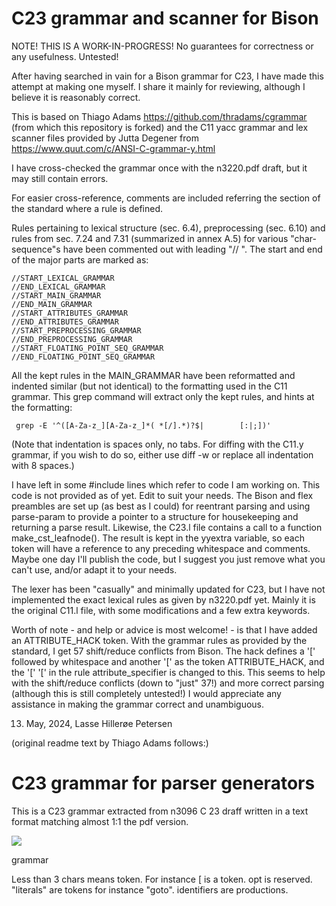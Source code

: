 # C23 grammar and scanner for Bison

NOTE! THIS IS A WORK-IN-PROGRESS!
No guarantees for correctness or any usefulness. Untested!

After having searched in vain for a Bison grammar for C23, I have made
this attempt at making one myself. I share it mainly for reviewing,
although I believe it is reasonably correct. 

This is based on Thiago Adams https://github.com/thradams/cgrammar
(from which this repository is forked) and the C11 yacc grammar and
lex scanner files provided by Jutta Degener from
https://www.quut.com/c/ANSI-C-grammar-y.html

I have cross-checked the grammar once with the n3220.pdf draft,
but it may still contain errors.

For easier cross-reference, comments are included referring the section
of the standard where a rule is defined.

Rules pertaining to lexical structure (sec. 6.4), preprocessing (sec. 6.10)
and rules from sec. 7.24 and 7.31 (summarized in annex A.5) for various
"char-sequence"s have been commented out with leading "// ". The start and
end of the major parts are marked as:
```
//START_LEXICAL_GRAMMAR
//END_LEXICAL_GRAMMAR
//START_MAIN_GRAMMAR
//END_MAIN_GRAMMAR
//START_ATTRIBUTES_GRAMMAR
//END_ATTRIBUTES_GRAMMAR
//START_PREPROCESSING_GRAMMAR
//END_PREPROCESSING_GRAMMAR
//START_FLOATING_POINT_SEQ_GRAMMAR
//END_FLOATING_POINT_SEQ_GRAMMAR
```

All the kept rules in the MAIN_GRAMMAR have been reformatted and indented
similar (but not identical) to the formatting used in the C11 grammar. This
grep command will extract only the kept rules, and hints at the formatting:

     grep -E '^([A-Za-z_][A-Za-z_]*( *[/].*)?$|        [:|;])'

(Note that indentation is spaces only, no tabs. For diffing with the C11.y
grammar, if you wish to do so, either use diff -w or replace all indentation
with 8 spaces.)

I have left in some #include lines which refer to code I am working on. This
code is not provided as of yet. Edit to suit your needs. The Bison and flex
preambles are set up (as best as I could) for reentrant parsing and using
parse-param to provide a pointer to a structure for housekeeping and
returning a parse result. Likewise, the C23.l file contains a call to a
function make_cst_leafnode(). The result is kept in the yyextra variable,
so each token will have a reference to any preceding whitespace and
comments. Maybe one day I'll publish the code, but I suggest you just remove
what you can't use, and/or adapt it to your needs.

The lexer has been "casually" and minimally updated for C23, but I have not
implemented the exact lexical rules as given by n3220.pdf yet. Mainly it is
the original C11.l file, with some modifications and a few extra keywords.

Worth of note - and help or advice is most welcome! - is that I have added
an ATTRIBUTE_HACK token. With the grammar rules as provided by the standard,
I get 57 shift/reduce conflicts from Bison. The hack defines a '[' followed
by whitespace and another '[' as the token ATTRIBUTE_HACK, and the '[' '['
in the rule attribute_specifier is changed to this. This seems to help with
the shift/reduce conflicts (down to "just" 37!) and more correct parsing
(although this is still completely untested!) I would appreciate any
assistance in making the grammar correct and unambiguous.


13. May, 2024, Lasse Hillerøe Petersen

(original readme text by Thiago Adams follows:)

# C23 grammar for parser generators

This is a C23 grammar extracted from n3096 C 23 draff 
written in a text format matching almost 1:1 the pdf version.

![](grammar.png)

grammar

Less than 3 chars means token. For instance [ is a token.
opt is reserved.
"literals" are tokens for instance "goto".
identifiers are productions.

```

```
